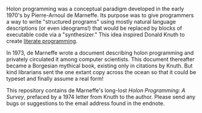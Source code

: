 Holon programming was a conceptual paradigm developed in the early 1970's by Pierre-Arnoul de Marneffe. 
Its purpose was to give programmers a way to write "structured programs" using mostly natural language
descriptions (or even ideograms!) that would be replaced by blocks of executable code via a "synthesizer." 
This idea inspired Donald Knuth to create [literate programming](https://en.wikipedia.org/wiki/Literate_programming).

In 1973, de Marneffe wrote a document describing holon programming and privately circulated it among
computer scientists. This document thereafter became a Borgesian mythical book, existing only in citations
by Knuth. But kind librarians sent the one extant copy across the ocean so that it could be typeset and
finally assume a real form!

This repository contains de Marneffe's long-lost *Holon Programming: A Survey*, prefaced by a 1974 letter 
from Knuth to the author. Please send any bugs or suggestions to the email address found in the endnote.
